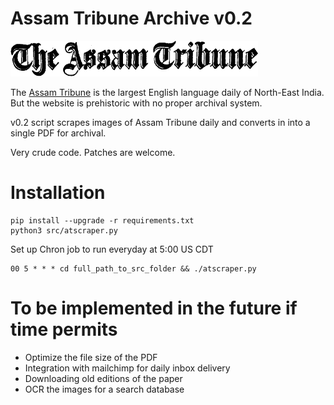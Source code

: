# Assam Tribune Archive v0.2
![The Assam Tribune Logo](logo.png)

The [Assam Tribune](http://assamtribune.com) is the largest English language daily of North-East India. But the website is prehistoric with no proper archival system.

v0.2 script scrapes images of Assam Tribune daily and converts in into a single PDF for archival.

Very crude code. Patches are welcome. 

# Installation

    pip install --upgrade -r requirements.txt
    python3 src/atscraper.py

Set up Chron job to run everyday at 5:00 US CDT

    00 5 * * * cd full_path_to_src_folder && ./atscraper.py

# To be implemented in the future if time permits

* Optimize the file size of the PDF
* Integration with mailchimp for daily inbox delivery
* Downloading old editions of the paper
* OCR the images for a search database


